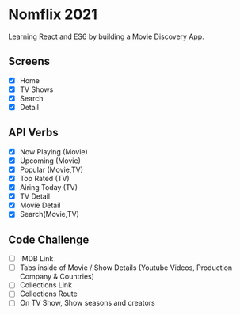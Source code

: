 # Nomflix 2021

Learning React and ES6 by building a Movie Discovery App.

## Screens

- [x] Home
- [x] TV Shows
- [x] Search
- [x] Detail

## API Verbs

- [x] Now Playing (Movie)
- [x] Upcoming (Movie)
- [x] Popular (Movie,TV)
- [x] Top Rated (TV)
- [x] Airing Today (TV)
- [x] TV Detail
- [x] Movie Detail
- [x] Search(Movie,TV)

## Code Challenge

- [ ] IMDB Link
- [ ] Tabs inside of Movie / Show Details (Youtube Videos, Production Company & Countries)
- [ ] Collections Link
- [ ] Collections Route
- [ ] On TV Show, Show seasons and creators
